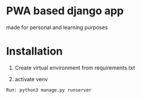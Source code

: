 
# PWA based django app
   made for personal and learning purposes

# Installation
   1) Create virtual environment from requirements.txt
   
   2) activate venv
   
    Run: python3 manage.py runserver
